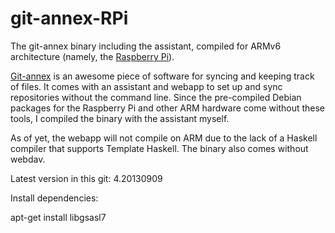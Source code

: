 git-annex-RPi
=============

The git-annex binary including the assistant, compiled for ARMv6 
architecture (namely, the [Raspberry Pi](http://www.raspberrypi.org/)). 

[Git-annex](http://git-annex.branchable.com/) is an awesome piece of 
software for syncing and keeping track of files. It comes with an assistant 
and webapp to set up and sync repositories without the command line. Since the 
pre-compiled Debian packages for the Raspberry Pi and other ARM hardware 
come without these tools, I compiled the binary with the assistant myself. 

As of yet, the webapp will not compile on ARM due to the lack of a Haskell 
compiler that supports Template Haskell. The binary also comes without 
webdav. 

Latest version in this git: 4.20130909

Install dependencies:

apt-get install libgsasl7
